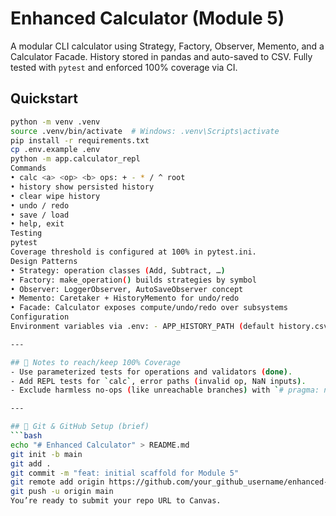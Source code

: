 # Enhanced Calculator (Module 5)

A modular CLI calculator using Strategy, Factory, Observer, Memento, and a Calculator Facade. History stored in pandas and auto-saved to CSV. Fully tested with `pytest` and enforced 100% coverage via CI.

## Quickstart
```bash
python -m venv .venv
source .venv/bin/activate  # Windows: .venv\Scripts\activate
pip install -r requirements.txt
cp .env.example .env
python -m app.calculator_repl
Commands
• calc <a> <op> <b> ops: + - * / ^ root
• history show persisted history
• clear wipe history
• undo / redo
• save / load
• help, exit
Testing
pytest
Coverage threshold is configured at 100% in pytest.ini.
Design Patterns
• Strategy: operation classes (Add, Subtract, …)
• Factory: make_operation() builds strategies by symbol
• Observer: LoggerObserver, AutoSaveObserver concept
• Memento: Caretaker + HistoryMemento for undo/redo
• Facade: Calculator exposes compute/undo/redo over subsystems
Configuration
Environment variables via .env: - APP_HISTORY_PATH (default history.csv) - APP_AUTO_SAVE (default true) - APP_LOG_OBSERVER (default true)

---

## 📝 Notes to reach/keep 100% Coverage
- Use parameterized tests for operations and validators (done).
- Add REPL tests for `calc`, error paths (invalid op, NaN inputs).
- Exclude harmless no-ops (like unreachable branches) with `# pragma: no cover` (already shown).

---

## 🧭 Git & GitHub Setup (brief)
```bash
echo "# Enhanced Calculator" > README.md
git init -b main
git add .
git commit -m "feat: initial scaffold for Module 5"
git remote add origin https://github.com/your_github_username/enhanced-calculator.git
git push -u origin main
You’re ready to submit your repo URL to Canvas.